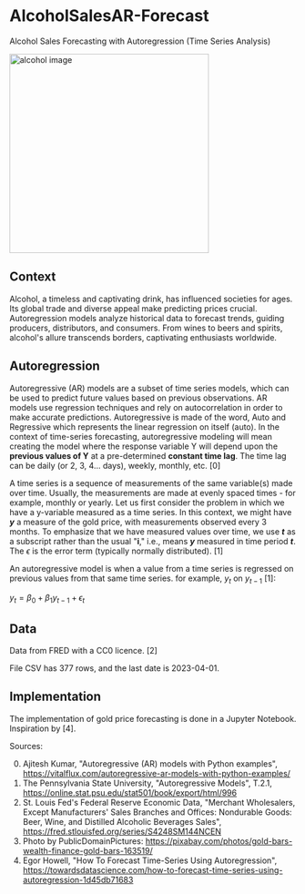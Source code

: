 # AlcoholSalesAR-Forecast

Alcohol Sales Forecasting with Autoregression (Time Series Analysis)

<p>
  <img src="https://cdn.stocksnap.io/img-thumbs/960w/whiskey-glass_NBCKWLMBGX.jpg" width="350" alt="alcohol image">
</p>

## Context

Alcohol, a timeless and captivating drink, has influenced societies for ages. Its global trade and diverse appeal make predicting prices crucial. Autoregression models analyze historical data to forecast trends, guiding producers, distributors, and consumers. From wines to beers and spirits, alcohol's allure transcends borders, captivating enthusiasts worldwide.

## Autoregression

Autoregressive (AR) models are a subset of time series models, which can be used to predict future values based on previous observations. AR models use regression techniques and rely on autocorrelation in order to make accurate predictions. Autoregressive is made of the word, Auto and Regressive which represents the linear regression on itself (auto). In the context of time-series forecasting, autoregressive modeling will mean creating the model where the response variable Y will depend upon the **previous values of Y** at a pre-determined **constant time lag**. The time lag can be daily (or 2, 3, 4… days), weekly, monthly, etc. [0]

A time series is a sequence of measurements of the same variable(s) made over time. Usually, the measurements are made at evenly spaced times - for example, monthly or yearly. Let us first consider the problem in which we have a y-variable measured as a time series.
In this context, we might have **_y_** a measure of the gold price, with measurements observed every 3 months. To emphasize that we have measured values over time, we use **_t_** as a subscript rather than the usual "**i**," i.e., means **_y_** measured in time period **_t_**. The $\epsilon$ is the error term (typically normally distributed). [1]

An autoregressive model is when a value from a time series is regressed on previous values from that same time series. for example,
$y_{t}$ on $y_{t-1}$ [1]:

$y_t = \beta_0 + \beta_{1} y_{t-1} + \epsilon_t$

## Data

Data from FRED with a CC0 licence. [2]

File CSV has 377 rows, and the last date is 2023-04-01.

## Implementation

The implementation of gold price forecasting is done in a Jupyter Notebook. Inspiration by [4].

Sources:

0. Ajitesh Kumar, "Autoregressive (AR) models with Python examples", https://vitalflux.com/autoregressive-ar-models-with-python-examples/
1. The Pennsylvania State University, "Autoregressive Models", T.2.1, https://online.stat.psu.edu/stat501/book/export/html/996
2. St. Louis Fed's Federal Reserve Economic Data, "Merchant Wholesalers, Except Manufacturers' Sales Branches and Offices: Nondurable Goods: Beer, Wine, and Distilled Alcoholic Beverages Sales", https://fred.stlouisfed.org/series/S4248SM144NCEN
3. Photo by PublicDomainPictures: https://pixabay.com/photos/gold-bars-wealth-finance-gold-bars-163519/
4. Egor Howell, "How To Forecast Time-Series Using Autoregression", https://towardsdatascience.com/how-to-forecast-time-series-using-autoregression-1d45db71683
